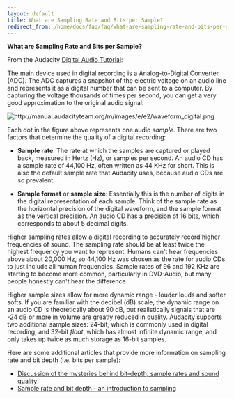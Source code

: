 ```yaml
---
layout: default
title: What are Sampling Rate and Bits per Sample?
redirect_from: /home/docs/faq/faq/what-are-sampling-rate-and-bits-per-sample
---
```


**What are Sampling Rate and Bits per Sample?**

From the Audacity [Digital Audio Tutorial]:

The main device used in digital recording is a Analog-to-Digital Converter (ADC). The ADC captures a snapshot of the electric voltage on an audio line and represents it as a digital number that can be sent to a computer. By capturing the voltage thousands of times per second, you can get a very good approximation to the original audio signal:

<img src="http://manual.audacityteam.org/m/images/e/e2/waveform_digital.png" alt="http://manual.audacityteam.org/m/images/e/e2/waveform_digital.png" class="transparent" />


Each dot in the figure above represents one audio *sample*. There are two factors that determine the quality of a digital recording:

-   **Sample rate**: The rate at which the samples are captured or played back, measured in Hertz (Hz), or samples per second. An audio CD has a sample rate of 44,100 Hz, often written as 44 KHz for short. This is also the default sample rate that Audacity uses, because audio CDs are so prevalent.

-   **Sample format** or **sample size**: Essentially this is the number of digits in the digital representation of each sample. Think of the sample rate as the horizontal precision of the digital waveform, and the sample format as the vertical precision. An audio CD has a precision of 16 bits, which corresponds to about 5 decimal digits.

Higher sampling rates allow a digital recording to accurately record higher frequencies of sound. The sampling rate should be at least twice the highest frequency you want to represent. Humans can't hear frequencies above about 20,000 Hz, so 44,100 Hz was chosen as the rate for audio CDs to just include all human frequencies. Sample rates of 96 and 192 KHz are starting to become more common, particularly in DVD-Audio, but many people honestly can't hear the difference.

Higher sample sizes allow for more dynamic range - louder louds and softer softs. If you are familiar with the decibel (dB) scale, the dynamic range on an audio CD is theoretically about 90 dB, but realistically signals that are -24 dB or more in volume are greatly reduced in quality. Audacity supports two additional sample sizes: 24-bit, which is commonly used in digital recording, and 32-bit *float*, which has almost infinite dynamic range, and only takes up twice as much storage as 16-bit samples.

Here are some additional articles that provide more information on sampling rate and bit depth (i.e. bits per sample):

-   [Discussion of the mysteries behind bit-depth, sample rates and sound quality]
-   [Sample rate and bit depth - an introduction to sampling][][
    ][Sample rate and bit depth - an introduction to sampling]

  [Digital Audio Tutorial]: http://manual.audacityteam.org/man/digital_audio.html
  [Discussion of the mysteries behind bit-depth, sample rates and sound quality]: http://tweakheadz.com/16_vs_24_bit_audio.htm
  [Sample rate and bit depth - an introduction to sampling]: http://www.musiciansfriend.com/document?doc_id=88273&src=3SOSWXXA

